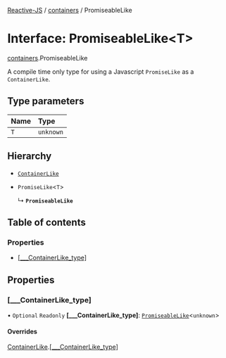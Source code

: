 [Reactive-JS](../README.md) / [containers](../modules/containers.md) / PromiseableLike

# Interface: PromiseableLike<T\>

[containers](../modules/containers.md).PromiseableLike

A compile time only type for using a Javascript `PromiseLike` as a `ContainerLike`.

## Type parameters

| Name | Type |
| :------ | :------ |
| `T` | `unknown` |

## Hierarchy

- [`ContainerLike`](containers.ContainerLike.md)

- `PromiseLike`<`T`\>

  ↳ **`PromiseableLike`**

## Table of contents

### Properties

- [[\_\_\_ContainerLike\_type]](containers.PromiseableLike.md#[___containerlike_type])

## Properties

### [\_\_\_ContainerLike\_type]

• `Optional` `Readonly` **[\_\_\_ContainerLike\_type]**: [`PromiseableLike`](containers.PromiseableLike.md)<`unknown`\>

#### Overrides

[ContainerLike](containers.ContainerLike.md).[[___ContainerLike_type]](containers.ContainerLike.md#[___containerlike_type])
